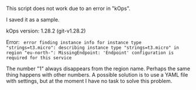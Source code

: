 This script does not work due to an error in "kOps".

I saved it as a sample.


kOps version: 1.28.2 (git-v1.28.2)

Error:
` error finding instance info for instance type "strings=t3.micro": describing instance type
 "strings=t3.micro" in region "eu-north-": MissingEndpoint: 'Endpoint' configuration is required for this service`

The number "1" always disappears from the region name. Perhaps the same thing happens with other numbers.
A possible solution is to use a YAML file with settings, but at the moment I have no task to solve this problem.